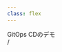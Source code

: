 ```yaml
---
class: flex
---
```


<div
  class="
    my-auto text-[3.5rem] text-black text-opacity-0
    bg-[#2B90B6] bg-cover
    bg-clip-text
    bg-gradient-to-r from-cyan-400 to-cyan-700
  "
>
  GitOps CDのデモ
</div>

<div
  class="absolute bottom-[1rem] right-[1rem] text-[1rem]"
>
  <SlideCurrentNo /> / <SlidesTotal />
</div>

<!--
Note
-->